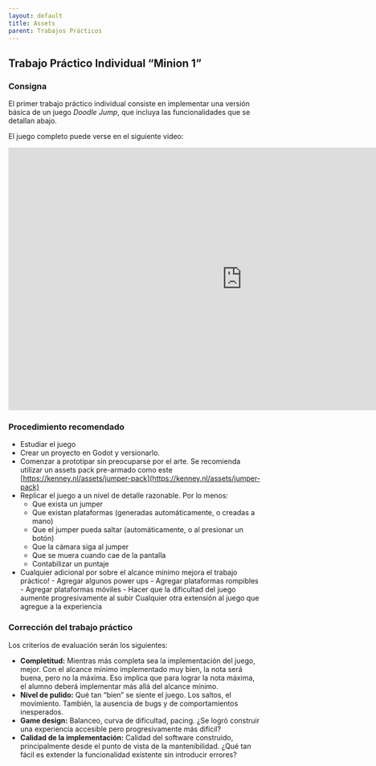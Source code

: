 ```yaml
---
layout: default
title: Assets
parent: Trabajos Prácticos
---
```


## Trabajo Práctico Individual “Minion 1”

### Consigna

El primer trabajo práctico individual consiste en implementar una versión básica de un juego _Doodle Jump_, que incluya las funcionalidades que se detallan abajo.

El juego completo puede verse en el siguiente video:

<iframe width="930" height="523" src="https://www.youtube.com/embed/wjofzwaC_Oo" frameborder="0" allow="accelerometer; autoplay; encrypted-media; gyroscope; picture-in-picture" allowfullscreen></iframe>

### Procedimiento recomendado

- Estudiar el juego
- Crear un proyecto en Godot y versionarlo.
- Comenzar a prototipar sin preocuparse por el arte. Se recomienda utilizar un assets pack pre-armado como este [https://kenney.nl/assets/jumper-pack](https://kenney.nl/assets/jumper-pack)
- Replicar el juego a un nivel de detalle razonable. Por lo menos:
  - Que exista un jumper
  - Que existan plataformas (generadas automáticamente, o creadas a mano)
  - Que el jumper pueda saltar (automáticamente, o al presionar un botón)
  - Que la cámara siga al jumper
  - Que se muera cuando cae de la pantalla
  - Contabilizar un puntaje
- Cualquier adicional por sobre el alcance mínimo mejora el trabajo práctico! - Agregar algunos power ups - Agregar plataformas rompibles - Agregar plataformas móviles - Hacer que la dificultad del juego aumente progresivamente al subir
  Cualquier otra extensión al juego que agregue a la experiencia

### Corrección del trabajo práctico

Los criterios de evaluación serán los siguientes:

- **Completitud:** Mientras más completa sea la implementación del juego, mejor. Con el alcance mínimo implementado muy bien, la nota será buena, pero no la máxima. Eso implica que para lograr la nota máxima, el alumno deberá implementar más allá del alcance mínimo.
- **Nivel de pulido:** Qué tan “bien” se siente el juego. Los saltos, el movimiento. También, la ausencia de bugs y de comportamientos inesperados.
- **Game design:** Balanceo, curva de dificultad, pacing. ¿Se logró construir una experiencia accesible pero progresivamente más difícil?
- **Calidad de la implementación:** Calidad del software construido, principalmente desde el punto de vista de la mantenibilidad. ¿Qué tan fácil es extender la funcionalidad existente sin introducir errores?
